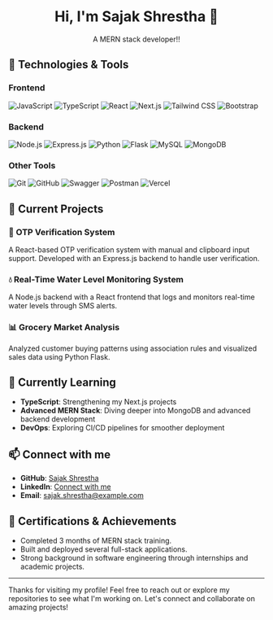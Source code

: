 <div align="center">

# Hi, I'm Sajak Shrestha 👋

A MERN stack developer!!
</div>

## 🔧 Technologies & Tools

### Frontend
![JavaScript](https://img.shields.io/badge/-JavaScript-F7DF1E?style=flat&logo=javascript&logoColor=black)
![TypeScript](https://img.shields.io/badge/-TypeScript-007ACC?style=flat&logo=typescript&logoColor=white)
![React](https://img.shields.io/badge/-React-61DAFB?style=flat&logo=react&logoColor=black)
![Next.js](https://img.shields.io/badge/-Next.js-000000?style=flat&logo=next.js&logoColor=white)
![Tailwind CSS](https://img.shields.io/badge/-Tailwind_CSS-38B2AC?style=flat&logo=tailwind-css&logoColor=white)
![Bootstrap](https://img.shields.io/badge/-Bootstrap-563D7C?style=flat&logo=bootstrap&logoColor=white)

### Backend
![Node.js](https://img.shields.io/badge/-Node.js-339933?style=flat&logo=node.js&logoColor=white)
![Express.js](https://img.shields.io/badge/-Express.js-000000?style=flat&logo=express&logoColor=white)
![Python](https://img.shields.io/badge/-Python-3776AB?style=flat&logo=python&logoColor=white)
![Flask](https://img.shields.io/badge/-Flask-000000?style=flat&logo=flask&logoColor=white)
![MySQL](https://img.shields.io/badge/-MySQL-4479A1?style=flat&logo=mysql&logoColor=white)
![MongoDB](https://img.shields.io/badge/-MongoDB-47A248?style=flat&logo=mongodb&logoColor=white)

### Other Tools
![Git](https://img.shields.io/badge/-Git-F05032?style=flat&logo=git&logoColor=white)
![GitHub](https://img.shields.io/badge/-GitHub-181717?style=flat&logo=github&logoColor=white)
![Swagger](https://img.shields.io/badge/-Swagger-85EA2D?style=flat&logo=swagger&logoColor=black)
![Postman](https://img.shields.io/badge/-Postman-FF6C37?style=flat&logo=postman&logoColor=white)
![Vercel](https://img.shields.io/badge/-Vercel-000000?style=flat&logo=vercel&logoColor=white)

## 🚀 Current Projects

### 🔐 OTP Verification System
A React-based OTP verification system with manual and clipboard input support. Developed with an Express.js backend to handle user verification.

### 💧 Real-Time Water Level Monitoring System
A Node.js backend with a React frontend that logs and monitors real-time water levels through SMS alerts.

### 📊 Grocery Market Analysis
Analyzed customer buying patterns using association rules and visualized sales data using Python Flask.

## 🌱 Currently Learning
- **TypeScript**: Strengthening my Next.js projects
- **Advanced MERN Stack**: Diving deeper into MongoDB and advanced backend development
- **DevOps**: Exploring CI/CD pipelines for smoother deployment

## 📫 Connect with me
- **GitHub**: [Sajak Shrestha](https://github.com/DesmondSanctity)
- **LinkedIn**: [Connect with me](https://www.linkedin.com/in/sajak-shrestha/)
- **Email**: sajak.shrestha@example.com


## 📜 Certifications & Achievements
- Completed 3 months of MERN stack training.
- Built and deployed several full-stack applications.
- Strong background in software engineering through internships and academic projects.

---

Thanks for visiting my profile! Feel free to reach out or explore my repositories to see what I'm working on. Let's connect and collaborate on amazing projects!
